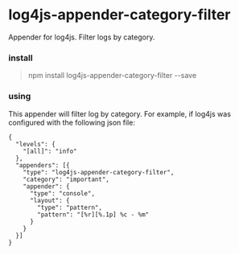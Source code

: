 # log4js-appender-category-filter
Appender for log4js. Filter logs by category.

### install 
>npm install log4js-appender-category-filter --save 
### using
This appender will filter log by category. For example, if log4js was configured with the following json file:

    {
      "levels": {
        "[all]": "info"
      },
      "appenders": [{
        "type": "log4js-appender-category-filter",
        "category": "important",
        "appender": {
          "type": "console",
          "layout": {
            "type": "pattern",
            "pattern": "[%r][%.1p] %c - %m"
          }
        }
      }]
    }
